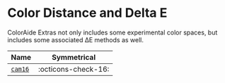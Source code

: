 # Color Distance and Delta E

ColorAide Extras not only includes some experimental color spaces, but includes some associated ∆E methods as well.

Name                   | Symmetrical
---------------------- | -----------
[`cam16`](./cam16.md)  | :octicons-check-16:
